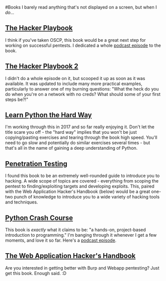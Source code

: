 #Books
I barely read anything that's not displayed on a screen, but when I *do*...

## [The Hacker Playbook](http://www.amazon.com/Hacker-Playbook-Practical-Penetration-Testing/dp/1494932636) 
I think if you've taken OSCP, this book would be a great next step for working on successful pentests.  I dedicated a whole [podcast episode](https://media.zencast.fm/embed/7-minute-security-podcast-podcast/34.mp3') to the book.

## [The Hacker Playbook 2](http://www.amazon.com/Hacker-Playbook-Practical-Penetration-Testing/dp/1512214566)
I didn't do a whole episode on it, but scooped it up as soon as it was available.  It was updated to include many more practical examples, particularly to answer one of my burning questions: "What the heck do you do when you're on a network with no creds?  What should some of your first steps be?!"

## [Learn Python the Hard Way](https://www.amazon.com/Learn-Python-Hard-Way-Introduction/dp/0321884914)
I'm working through this in 2017 and so far really enjoying it.  Don't let the title scare you off - the "hard way" implies that you won't be just copying/pasting exercises and tearing through the book high speed.  You'll need to go slow and potentially do similar exercises several times - but that's all in the name of gaining a deep understanding of Python.

## [Penetration Testing](https://www.amazon.com/Penetration-Testing-Hands-Introduction-Hacking/dp/1593275641)
I found this book to be an extremely well-rounded guide to introduce you to hacking.  A wide scope of topics are covered - everything from scoping the pentest to finding/exploiting targets and developing exploits.  This, paired with the Web Application Hacker's Handbook (below) would be a great one-two punch of knowledge to introduce you to a wide variety of hacking tools and techniques. 

## [Python Crash Course](https://www.nostarch.com/pythoncrashcourse) 
This book is *exactly* what it claims to be: "a hands-on, project-based introduction to programming."  I'm banging through it whenever I get a few moments, and love it so far.  Here's a [podcast episode](https://media.zencast.fm/embed/7-minute-security-podcast-podcast/137.mp3).


## [The Web Application Hacker's Handbook](http://www.amazon.com/Web-Application-Hackers-Handbook-Exploiting/dp/1118026470)
Are you interested in getting better with Burp and Webapp pentesting?  Just get this book.  Enough said.  :D
